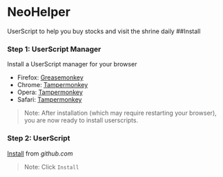 # NeoHelper
UserScript to help you buy stocks and visit the shrine daily
##Install
### Step 1: UserScript Manager
Install a UserScript manager for your browser
* Firefox: [Greasemonkey](https://addons.mozilla.org/firefox/addon/greasemonkey/)
* Chrome: [Tampermonkey](https://chrome.google.com/webstore/detail/tampermonkey/dhdgffkkebhmkfjojejmpbldmpobfkfo)
* Opera: [Tampermonkey](https://addons.opera.com/en/extensions/details/tampermonkey-beta/)
* Safari: [Tampermonkey](https://safari.tampermonkey.net/tampermonkey.safariextz)

> Note: After installation (which may require restarting your browser), you are now ready to install userscripts.

### Step 2: UserScript
[Install](https://github.com/kiangkuang/NeoHelper/raw/master/NeoHelper.user.js) from *github.com*

> Note: Click `Install`
